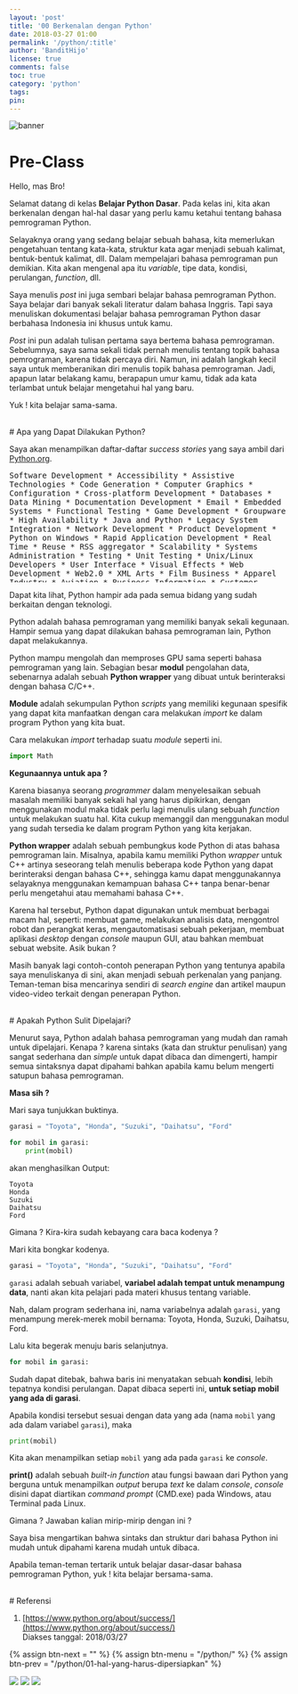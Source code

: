```yaml
---
layout: 'post'
title: '00 Berkenalan dengan Python'
date: 2018-03-27 01:00
permalink: '/python/:title'
author: 'BanditHijo'
license: true
comments: false
toc: true
category: 'python'
tags:
pin:
---
```


<img class="post-body-img" src="{{ site.lazyload.logo_blank_banner }}" data-echo="https://s20.postimg.cc/rjj46uizh/banner_python_00.png" alt="banner">

# Pre-Class

Hello, mas Bro!

Selamat datang di kelas **Belajar Python Dasar**. Pada kelas ini, kita akan berkenalan dengan hal-hal dasar yang perlu kamu ketahui tentang bahasa pemrograman Python.

Selayaknya orang yang sedang belajar sebuah bahasa, kita memerlukan pengetahuan tentang kata-kata, struktur kata agar menjadi sebuah kalimat, bentuk-bentuk kalimat, dll. Dalam mempelajari bahasa pemrograman pun demikian. Kita akan mengenal apa itu _variable_, tipe data, kondisi, perulangan, _function_, dll.

Saya menulis _post_ ini juga sembari belajar bahasa pemrograman Python. Saya belajar dari banyak sekali literatur dalam bahasa Inggris. Tapi saya menuliskan dokumentasi belajar bahasa pemrograman Python dasar berbahasa Indonesia ini khusus untuk kamu.

_Post_ ini pun adalah tulisan pertama saya bertema bahasa pemrograman. Sebelumnya, saya sama sekali tidak pernah menulis tentang topik bahasa pemrograman, karena tidak percaya diri. Namun, ini adalah langkah kecil saya untuk memberanikan diri menulis topik bahasa pemrograman. Jadi, apapun latar belakang kamu, berapapun umur kamu, tidak ada kata terlambat untuk belajar mengetahui hal yang baru.

Yuk ! kita belajar sama-sama.

<br>
# Apa yang Dapat Dilakukan Python?

Saya akan menampilkan daftar-daftar _success stories_ yang saya ambil dari [Python.org](https://www.python.org/about/success/).

<pre style="width:100%; height:200px; border-radius:4px; resize:none; white-space:wrap;">
Software Development
    * Accessibility
    * Assistive Technologies
    * Code Generation
    * Computer Graphics
    * Configuration
    * Cross-platform Development
    * Databases
    * Data Mining
    * Documentation Development
    * Email
    * Embedded Systems
    * Functional Testing
    * Game Development
    * Groupware
    * High Availability
    * Java and Python
    * Legacy System Integration
    * Network Development
    * Product Development
    * Python on Windows
    * Rapid Application Development
    * Real Time
    * Reuse
    * RSS aggregator
    * Scalability
    * Systems Administration
    * Testing
    * Unit Testing
    * Unix/Linux Developers
    * User Interface
    * Visual Effects
    * Web Development
    * Web2.0
    * XML

Arts
    * Film

Business
    * Apparel Industry
    * Aviation
    * Business Information
    * Customer Relationship Management (CRM)
    * Collaboration Support
    * Content Management
    * Document Management
    * Energy Efficiency
    * E-Commerce
    * Enterprise Resource Planning (ERP)
    * Financial Services
    * Fortune 500
    * GIS and Mapping
    * Hosting
    * Human Resources
    * Knowledge Management
    * Manufacturing
    * Product Development
    * Project Management
    * Quality Control, Six Sigma, Lean Manufacturing
    * Relational Online Analytical Processing (ROLAP)
    * Risk Management
    * ROI Case Study

Education
    * Post Secondary

Government
    * Administration
    * Homeland Security
    * Public Safety
    * Traffic Control, Urban Infrastructure

Scientific
    * Biology
    * Bioinformatics
    * Computational Chemistry
    * Data Visualization
    * Drug Discovery
    * GIS and Mapping
    * Scientific Programming
    * Simulation
    * Weather

Engineering
    * Energy Efficiency
    * GIS and Mapping
    * Lighting
    * Marine
    * Simulation
</pre>

Dapat kita lihat, Python hampir ada pada semua bidang yang sudah berkaitan dengan teknologi.


Python adalah bahasa pemrograman yang memiliki banyak sekali kegunaan. Hampir semua yang dapat dilakukan bahasa pemrograman lain, Python dapat melakukannya.

Python mampu mengolah dan memproses GPU sama seperti bahasa pemrograman yang lain. Sebagian besar **modul** pengolahan data, sebenarnya adalah sebuah **Python wrapper** yang dibuat untuk berinteraksi dengan bahasa C/C++.

**Module** adalah sekumpulan Python _scripts_ yang memiliki kegunaan spesifik yang dapat kita manfaatkan dengan cara melakukan _import_ ke dalam program Python yang kita buat.

Cara melakukan _import_ terhadap suatu _module_ seperti ini.
```python
import Math
```

**Kegunaannya untuk apa ?**

Karena biasanya seorang _programmer_ dalam menyelesaikan sebuah masalah memiliki banyak sekali hal yang harus dipikirkan, dengan menggunakan modul maka tidak perlu lagi menulis ulang sebuah _function_ untuk melakukan suatu hal. Kita cukup memanggil dan menggunakan modul yang sudah tersedia ke dalam program Python yang kita kerjakan.

**Python wrapper** adalah sebuah pembungkus kode Python di atas bahasa pemrograman lain. Misalnya, apabila kamu memiliki Python _wrapper_ untuk C++ artinya seseorang telah menulis beberapa kode Python yang dapat berinteraksi dengan bahasa C++, sehingga kamu dapat menggunakannya selayaknya menggunakan kemampuan bahasa C++ tanpa benar-benar perlu mengetahui atau memahami bahasa C++.

Karena hal tersebut, Python dapat digunakan untuk membuat berbagai macam hal, seperti: membuat game, melakukan analisis data, mengontrol robot dan perangkat keras, mengautomatisasi sebuah pekerjaan,  membuat aplikasi _desktop_ dengan _console_ maupun GUI, atau bahkan membuat sebuat website. Asik bukan ?

Masih banyak lagi contoh-contoh penerapan Python yang tentunya apabila saya menuliskanya di sini, akan menjadi sebuah perkenalan yang panjang. Teman-teman bisa mencarinya sendiri di _search engine_ dan artikel maupun video-video terkait dengan penerapan Python.

<br>
# Apakah Python Sulit Dipelajari?

Menurut saya, Python adalah bahasa pemrograman yang mudah dan ramah untuk dipelajari. Kenapa ? karena sintaks (kata dan struktur penulisan) yang sangat sederhana dan _simple_ untuk dapat dibaca dan dimengerti, hampir semua sintaksnya dapat dipahami bahkan apabila kamu belum mengerti satupun bahasa pemrograman.

**Masa sih ?**

Mari saya tunjukkan buktinya.

```python
garasi = "Toyota", "Honda", "Suzuki", "Daihatsu", "Ford"

for mobil in garasi:
    print(mobil)
```

akan menghasilkan Output:
```
Toyota
Honda
Suzuki
Daihatsu
Ford
```

Gimana ? Kira-kira sudah kebayang cara baca kodenya ?

Mari kita bongkar kodenya.
```python
garasi = "Toyota", "Honda", "Suzuki", "Daihatsu", "Ford"
```
`garasi` adalah sebuah variabel, **variabel adalah tempat untuk menampung data**, nanti akan kita pelajari pada materi khusus tentang variable.

Nah, dalam program sederhana ini, nama variabelnya adalah `garasi`, yang menampung merek-merek mobil bernama: Toyota, Honda, Suzuki, Daihatsu, Ford.

Lalu kita begerak menuju baris selanjutnya.
```python
for mobil in garasi:
```
Sudah dapat ditebak, bahwa baris ini menyatakan sebuah **kondisi**, lebih tepatnya kondisi perulangan. Dapat dibaca seperti ini, **untuk setiap mobil yang ada di garasi**.

Apabila kondisi tersebut sesuai dengan data yang ada (nama `mobil` yang ada dalam variabel `garasi`), maka
```python
print(mobil)
```
Kita akan menampilkan setiap `mobil` yang ada pada `garasi` ke _console_.

**print()** adalah sebuah _built-in function_ atau fungsi bawaan dari Python yang berguna untuk menampilkan _output_ berupa _text_ ke dalam _console_, _console_ disini dapat diartikan _command prompt_ (CMD.exe) pada Windows, atau Terminal pada Linux.

Gimana ? Jawaban kalian mirip-mirip dengan ini ?

Saya bisa mengartikan bahwa sintaks dan struktur dari bahasa Python ini mudah untuk dipahami karena mudah untuk dibaca.

Apabila teman-teman tertarik untuk belajar dasar-dasar bahasa pemrograman Python, yuk ! kita belajar bersama-sama.

<br>
# Referensi

1. [https://www.python.org/about/success/](https://www.python.org/about/success/)
<br>Diakses tanggal: 2018/03/27

<!-- NEXT PREV BUTTON -->
{% assign btn-next = "" %}
{% assign btn-menu = "/python/" %}
{% assign btn-prev = "/python/01-hal-yang-harus-dipersiapkan" %}
<div class="post-nav">
<a class="btn-blue-l disabled" href="{{ btn-next }}"><img class="btn-img" src="/assets/img/logo/logo_ap.png"></a>
<a class="btn-blue-c" href="{{ btn-menu }}"><img class="btn-img" src="/assets/img/logo/logo_menu.svg"></a>
<a class="btn-blue-r" href="{{ btn-prev }}"><img class="btn-img" src="/assets/img/logo/logo_an.png"></a>
</div>
